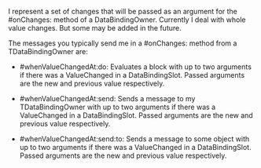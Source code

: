 I represent a set of changes that will be passed as an argument for the #onChanges: method of a DataBindingOwner. Currently I deal with whole value changes. But some may be added in the future.

The messages you typically send me in a #onChanges: method from a TDataBindingOwner are:

- #whenValueChangedAt:do:
	Evaluates a block with up to two arguments if there was a ValueChanged in a DataBindingSlot. Passed arguments are the new and previous value respectively.

- #whenValueChangedAt:send:
	Sends a message to my TDataBindingOwner with up to two arguments if there was a ValueChanged in a DataBindingSlot. Passed arguments are the new and previous value respectively.

- #whenValueChangedAt:send:to:
	Sends a message to some object with up to two arguments if there was a ValueChanged in a DataBindingSlot. Passed arguments are the new and previous value respectively.